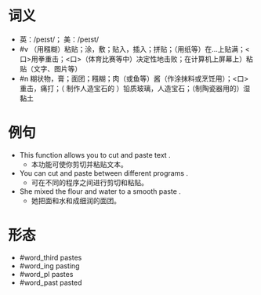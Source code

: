 # 词义
- 英：/peɪst/； 美：/peɪst/
- #v （用糨糊）粘贴；涂，敷；贴入，插入；拼贴；（用纸等）在…上贴满；<口>用拳重击；<口>（体育比赛等中）决定性地击败；在计算机上屏幕上）粘贴（文字、图片等）
- #n 糊状物，膏；面团；糨糊；肉（或鱼等）酱（作涂抹料或烹饪用）；<口>重击，痛打；（ 制作人造宝石的 ）铅质玻璃，人造宝石；（制陶瓷器用的）湿黏土
# 例句
- This function allows you to cut and paste text .
	- 本功能可使你剪切并粘贴文本。
- You can cut and paste between different programs .
	- 可在不同的程序之间进行剪切和粘贴。
- She mixed the flour and water to a smooth paste .
	- 她把面和水和成细润的面团。
# 形态
- #word_third pastes
- #word_ing pasting
- #word_pl pastes
- #word_past pasted
